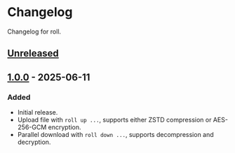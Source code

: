 # Changelog

Changelog for roll.

## [Unreleased]

## [1.0.0] - 2025-06-11

### Added

- Initial release.
- Upload file with ```roll up ...```, supports either ZSTD compression or AES-256-GCM encryption.
- Parallel download with ```roll down ...```, supports decompression and decryption.

[unreleased]: https://github.com/Pairman/Xdcheckin/compare/1.0.0...main
[1.0.0]: https://github.com/Pairman/Xdcheckin/tree/1.0.0